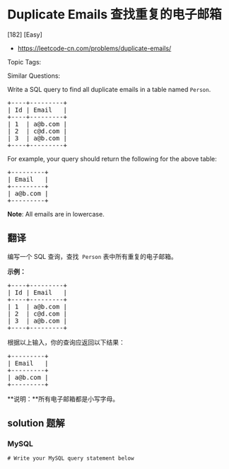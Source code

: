 # Duplicate Emails 查找重复的电子邮箱

[182] [Easy]

- https://leetcode-cn.com/problems/duplicate-emails/

Topic Tags:

Similar Questions:

Write a SQL query to find all duplicate emails in a table named `Person`.

<pre>+----+---------+
| Id | Email   |
+----+---------+
| 1  | a@b.com |
| 2  | c@d.com |
| 3  | a@b.com |
+----+---------+
</pre>

For example, your query should return the following for the above table:

<pre>+---------+
| Email   |
+---------+
| a@b.com |
+---------+
</pre>

**Note**: All emails are in lowercase.

## 翻译

编写一个 SQL 查询，查找  `Person` 表中所有重复的电子邮箱。

**示例：**

<pre>+----+---------+
| Id | Email   |
+----+---------+
| 1  | a@b.com |
| 2  | c@d.com |
| 3  | a@b.com |
+----+---------+
</pre>

根据以上输入，你的查询应返回以下结果：

<pre>+---------+
| Email   |
+---------+
| a@b.com |
+---------+
</pre>

**说明：**所有电子邮箱都是小写字母。

## solution 题解

### MySQL

```mysql
# Write your MySQL query statement below

```
